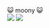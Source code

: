 <!--
**ysy56/ysy56** is a ✨ _special_ ✨ repository because its `README.md` (this file) appears on your GitHub profile.

Here are some ideas to get you started:

- 🔭 I’m currently working on ...
- 🌱 I’m currently learning ...
- 👯 I’m looking to collaborate on ...
- 🤔 I’m looking for help with ...
- 💬 Ask me about ...
- 📫 How to reach me: ...
- 😄 Pronouns: ...
- ⚡ Fun fact: ...
-->
<div> 😺 moony 😺 </div>
<a href="https://moonnight0.tistory.com/"><img src="https://img.shields.io/badge/Tistory-000000?style=flat-square&logo=Tistory&logoColor=white"/></a>
<a href="https://www.instagram.com/"><img src="https://img.shields.io/badge/Instagram-background: #833ab4;  /* fallback for old browsers */
background: -webkit-linear-gradient(to right, #fcb045, #fd1d1d, #833ab4);  /* Chrome 10-25, Safari 5.1-6 */
background: linear-gradient(to right, #fcb045, #fd1d1d, #833ab4); /* W3C, IE 10+/ Edge, Firefox 16+, Chrome 26+, Opera 12+, Safari 7+ */?style=flat-square&logo=Instagram&logoColor=white"/></a>

